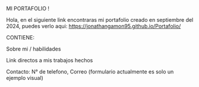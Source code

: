 MI PORTAFOLIO !

Hola, en el siguiente link encontraras mi portafolio creado en septiembre del 2024, puedes verlo aqui: https://jonathangamon95.github.io/Portafolio/

CONTIENE:

Sobre mi / habilidades

Link directos a mis trabajos hechos

Contacto: N° de telefono, Correo (formulario actualmente es solo un ejemplo visual)

